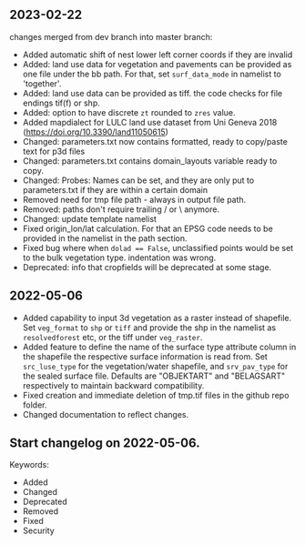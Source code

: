 ## 2023-02-22
changes merged from dev branch into master branch:
- Added automatic shift of nest lower left corner coords if they are invalid
- Added: land use data for vegetation and pavements can be provided as one file under the bb path. For that, set `surf_data_mode` in namelist to 'together'. 
- Added: land use data can be provided as tiff. the code checks for file endings tif(f) or shp.
- Added: option to have discrete `zt` rounded to `zres` value.
- Added mapdialect for LULC land use dataset from Uni Geneva 2018 (https://doi.org/10.3390/land11050615)
- Changed: parameters.txt now contains formatted, ready to copy/paste text for p3d files
- Changed: parameters.txt contains domain_layouts variable ready to copy.
- Changed: Probes: Names can be set, and they are only put to parameters.txt if they are within a certain domain
- Removed need for tmp file path - always in output file path.
- Removed: paths don't require trailing / or \ anymore.
- Changed: update template namelist
- Fixed origin_lon/lat calculation. For that an EPSG code needs to be provided in the namelist in the path section.
- Fixed bug where when `dolad == False`, unclassified points would be set to the bulk vegetation type. indentation was wrong.
- Deprecated: info that cropfields will be deprecated at some stage.



## 2022-05-06
- Added capability to input 3d vegetation as a raster instead of shapefile. Set `veg_format` to `shp` or `tiff` and provide the shp in the namelist as `resolvedforest` etc, or the tiff under `veg_raster`.
- Added feature to define the name of the surface type attribute column in the shapefile the respective surface information is read from. Set `src_luse_type` for the vegetation/water shapefile, and `srv_pav_type` for the sealed surface file. Defaults are "OBJEKTART" and "BELAGSART" respectively to maintain backward compatibility. 
- Fixed creation and immediate deletion of tmp.tif files in the github repo folder.
- Changed documentation to reflect changes.



## Start changelog on 2022-05-06.
Keywords:
- Added
- Changed
- Deprecated
- Removed
- Fixed
- Security